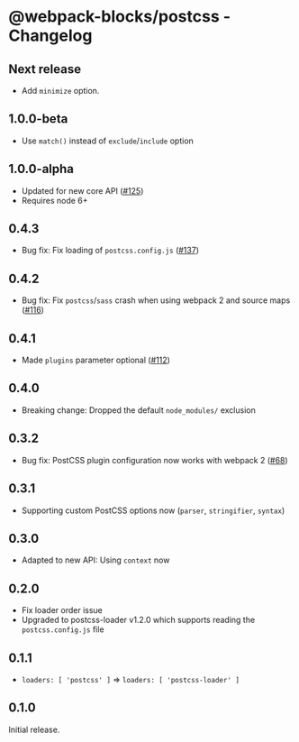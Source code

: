 # @webpack-blocks/postcss - Changelog

## Next release

- Add `minimize` option.

## 1.0.0-beta

- Use `match()` instead of `exclude`/`include` option

## 1.0.0-alpha

- Updated for new core API ([#125](https://github.com/andywer/webpack-blocks/issues/125))
- Requires node 6+

## 0.4.3

- Bug fix: Fix loading of `postcss.config.js` ([#137](https://github.com/andywer/webpack-blocks/pull/137))

## 0.4.2

- Bug fix: Fix `postcss`/`sass` crash when using webpack 2 and source maps ([#116](https://github.com/andywer/webpack-blocks/issues/116))

## 0.4.1

- Made `plugins` parameter optional ([#112](https://github.com/andywer/webpack-blocks/issues/112))

## 0.4.0

- Breaking change: Dropped the default `node_modules/` exclusion

## 0.3.2

- Bug fix: PostCSS plugin configuration now works with webpack 2 ([#68](https://github.com/andywer/webpack-blocks/issues/68))

## 0.3.1

- Supporting custom PostCSS options now (`parser`, `stringifier`, `syntax`)

## 0.3.0

- Adapted to new API: Using `context` now

## 0.2.0

- Fix loader order issue
- Upgraded to postcss-loader v1.2.0 which supports reading the `postcss.config.js` file

## 0.1.1

- `loaders: [ 'postcss' ]` => `loaders: [ 'postcss-loader' ]`

## 0.1.0

Initial release.
